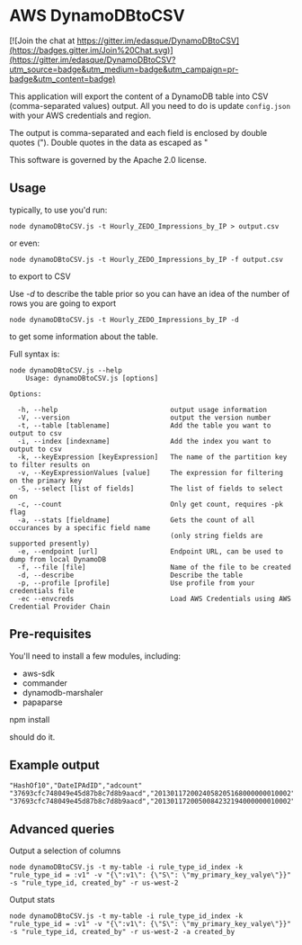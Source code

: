 # AWS DynamoDBtoCSV

[![Join the chat at https://gitter.im/edasque/DynamoDBtoCSV](https://badges.gitter.im/Join%20Chat.svg)](https://gitter.im/edasque/DynamoDBtoCSV?utm_source=badge&utm_medium=badge&utm_campaign=pr-badge&utm_content=badge)

This application will export the content of a DynamoDB table into CSV (comma-separated values) output. All you need to do is update `config.json` with your AWS credentials and region.

The output is comma-separated and each field is enclosed by double quotes ("). Double quotes in the data as escaped as \"

This software is governed by the Apache 2.0 license.

## Usage

typically, to use you'd run:

    node dynamoDBtoCSV.js -t Hourly_ZEDO_Impressions_by_IP > output.csv

or even:

    node dynamoDBtoCSV.js -t Hourly_ZEDO_Impressions_by_IP -f output.csv

to export to CSV

Use _-d_ to describe the table prior so you can have an idea of the number of rows you are going to export

    node dynamoDBtoCSV.js -t Hourly_ZEDO_Impressions_by_IP -d

to get some information about the table.

Full syntax is:

    node dynamoDBtoCSV.js --help
    	Usage: dynamoDBtoCSV.js [options]

    Options:

      -h, --help                            output usage information
      -V, --version                         output the version number
      -t, --table [tablename]               Add the table you want to output to csv
      -i, --index [indexname]               Add the index you want to output to csv
      -k, --keyExpression [keyExpression]   The name of the partition key to filter results on
      -v, --KeyExpressionValues [value]     The expression for filtering on the primary key
      -S, --select [list of fields]         The list of fields to select on
      -c, --count                           Only get count, requires -pk flag
      -a, --stats [fieldname]               Gets the count of all occurances by a specific field name 
                                            (only string fields are supported presently)
      -e, --endpoint [url]                  Endpoint URL, can be used to dump from local DynamoDB
      -f, --file [file]                     Name of the file to be created
      -d, --describe                        Describe the table
      -p, --profile [profile]               Use profile from your credentials file
      -ec --envcreds                        Load AWS Credentials using AWS Credential Provider Chain

## Pre-requisites

You'll need to install a few modules, including:

- aws-sdk
- commander
- dynamodb-marshaler
- papaparse

npm install

should do it.

## Example output

    "HashOf10","DateIPAdID","adcount"
    "37693cfc748049e45d87b8c7d8b9aacd","2013011720024058205168000000010002","1"
    "37693cfc748049e45d87b8c7d8b9aacd","2013011720050084232194000000010002","1"

## Advanced queries

Output a selection of columns
```
node dynamoDBtoCSV.js -t my-table -i rule_type_id_index -k "rule_type_id = :v1" -v "{\":v1\": {\"S\": \"my_primary_key_valye\"}}" -s "rule_type_id, created_by" -r us-west-2
```

Output stats
```
node dynamoDBtoCSV.js -t my-table -i rule_type_id_index -k "rule_type_id = :v1" -v "{\":v1\": {\"S\": \"my_primary_key_valye\"}}" -s "rule_type_id, created_by" -r us-west-2 -a created_by
```
